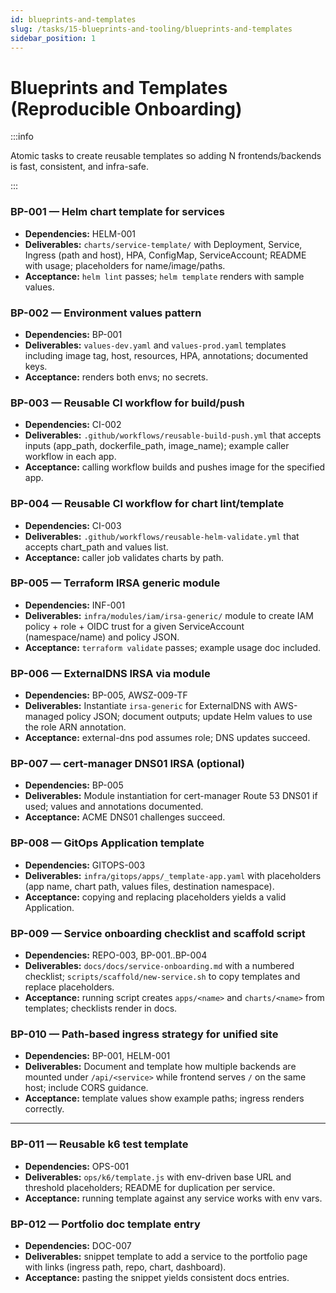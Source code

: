 ```yaml
---
id: blueprints-and-templates
slug: /tasks/15-blueprints-and-tooling/blueprints-and-templates
sidebar_position: 1
---
```


# Blueprints and Templates (Reproducible Onboarding)

:::info

Atomic tasks to create reusable templates so adding N frontends/backends is fast, consistent, and infra-safe.

:::

### BP-001 — Helm chart template for services

- **Dependencies:** HELM-001
- **Deliverables:** `charts/service-template/` with Deployment, Service, Ingress (path and host), HPA, ConfigMap, ServiceAccount; README with usage; placeholders for name/image/paths.
- **Acceptance:** `helm lint` passes; `helm template` renders with sample values.

### BP-002 — Environment values pattern

- **Dependencies:** BP-001
- **Deliverables:** `values-dev.yaml` and `values-prod.yaml` templates including image tag, host, resources, HPA, annotations; documented keys.
- **Acceptance:** renders both envs; no secrets.

### BP-003 — Reusable CI workflow for build/push

- **Dependencies:** CI-002
- **Deliverables:** `.github/workflows/reusable-build-push.yml` that accepts inputs (app_path, dockerfile_path, image_name); example caller workflow in each app.
- **Acceptance:** calling workflow builds and pushes image for the specified app.

### BP-004 — Reusable CI workflow for chart lint/template

- **Dependencies:** CI-003
- **Deliverables:** `.github/workflows/reusable-helm-validate.yml` that accepts chart_path and values list.
- **Acceptance:** caller job validates charts by path.

### BP-005 — Terraform IRSA generic module

- **Dependencies:** INF-001
- **Deliverables:** `infra/modules/iam/irsa-generic/` module to create IAM policy + role + OIDC trust for a given ServiceAccount (namespace/name) and policy JSON.
- **Acceptance:** `terraform validate` passes; example usage doc included.

### BP-006 — ExternalDNS IRSA via module

- **Dependencies:** BP-005, AWSZ-009-TF
- **Deliverables:** Instantiate `irsa-generic` for ExternalDNS with AWS-managed policy JSON; document outputs; update Helm values to use the role ARN annotation.
- **Acceptance:** external-dns pod assumes role; DNS updates succeed.

### BP-007 — cert-manager DNS01 IRSA (optional)

- **Dependencies:** BP-005
- **Deliverables:** Module instantiation for cert-manager Route 53 DNS01 if used; values and annotations documented.
- **Acceptance:** ACME DNS01 challenges succeed.

### BP-008 — GitOps Application template

- **Dependencies:** GITOPS-003
- **Deliverables:** `infra/gitops/apps/_template-app.yaml` with placeholders (app name, chart path, values files, destination namespace).
- **Acceptance:** copying and replacing placeholders yields a valid Application.

### BP-009 — Service onboarding checklist and scaffold script

- **Dependencies:** REPO-003, BP-001..BP-004
- **Deliverables:** `docs/docs/service-onboarding.md` with a numbered checklist; `scripts/scaffold/new-service.sh` to copy templates and replace placeholders.
- **Acceptance:** running script creates `apps/<name>` and `charts/<name>` from templates; checklists render in docs.

### BP-010 — Path-based ingress strategy for unified site

- **Dependencies:** BP-001, HELM-001
- **Deliverables:** Document and template how multiple backends are mounted under `/api/<service>` while frontend serves `/` on the same host; include CORS guidance.
- **Acceptance:** template values show example paths; ingress renders correctly.

---

### BP-011 — Reusable k6 test template

- **Dependencies:** OPS-001
- **Deliverables:** `ops/k6/template.js` with env-driven base URL and threshold placeholders; README for duplication per service.
- **Acceptance:** running template against any service works with env vars.

### BP-012 — Portfolio doc template entry

- **Dependencies:** DOC-007
- **Deliverables:** snippet template to add a service to the portfolio page with links (ingress path, repo, chart, dashboard).
- **Acceptance:** pasting the snippet yields consistent docs entries.
